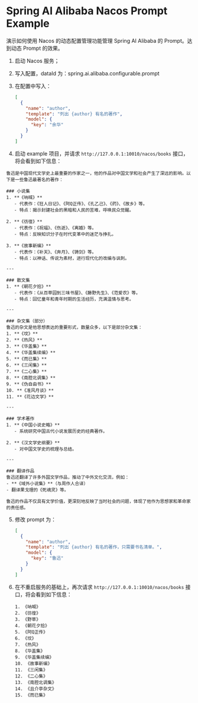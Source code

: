 # Spring AI Alibaba Nacos Prompt Example

演示如何使用 Nacos 的动态配置管理功能管理 Spring AI Alibaba 的 Prompt。达到动态 Prompt 的效果。

1. 启动 Nacos 服务；
2. 写入配置，dataId 为：spring.ai.alibaba.configurable.prompt
3. 在配置中写入：

    ```json
    [
      {
        "name": "author",
        "template": "列出 {author} 有名的著作",
        "model": {
          "key": "余华"
        }
      }
    ]
    ```
   
4. 启动 example 项目，并请求 `http://127.0.0.1:10010/nacos/books` 接口，将会看到如下信息：

```text
鲁迅是中国现代文学史上最重要的作家之一，他的作品对中国文学和社会产生了深远的影响。以下是一些鲁迅最著名的著作：

### 小说集
1. **《呐喊》**  
   - 代表作：《狂人日记》、《阿Q正传》、《孔乙己》、《药》、《故乡》等。
   - 特点：揭示封建社会的黑暗和人民的苦难，呼唤民众觉醒。

2. **《彷徨》**  
   - 代表作：《祝福》、《伤逝》、《离婚》等。
   - 特点：反映知识分子在时代变革中的迷茫与挣扎。

3. **《故事新编》**  
   - 代表作：《补天》、《奔月》、《铸剑》等。
   - 特点：以神话、传说为素材，进行现代化的改编与讽刺。

---

### 散文集
1. **《朝花夕拾》**  
   - 代表作：《从百草园到三味书屋》、《藤野先生》、《范爱农》等。
   - 特点：回忆童年和青年时期的生活经历，充满温情与思考。

---

### 杂文集（部分）
鲁迅的杂文是他思想表达的重要形式，数量众多，以下是部分杂文集：
1. **《坟》**
2. **《热风》**
3. **《华盖集》**
4. **《华盖集续编》**
5. **《而已集》**
6. **《三闲集》**
7. **《二心集》**
8. **《南腔北调集》**
9. **《伪自由书》**
10. **《准风月谈》**
11. **《花边文学》**

---

### 学术著作
1. **《中国小说史略》**  
   - 系统研究中国古代小说发展历史的经典著作。
   
2. **《汉文学史纲要》**  
   - 对中国文学史的梳理与总结。

---

### 翻译作品
鲁迅还翻译了许多外国文学作品，推动了中外文化交流，例如：
- **《域外小说集》**（与周作人合译）
- 翻译果戈理的《死魂灵》等。

鲁迅的作品不仅具有文学价值，更深刻地反映了当时社会的问题，体现了他作为思想家和革命家的责任感。
```

5. 修改 prompt 为：

    ```json
    [
      {
        "name": "author",
        "template": "列出 {author} 有名的著作，只需要书名清单。",
        "model": {
          "key": "鲁迅"
        }
      }
    ]
    ```

6. 在不重启服务的基础上，再次请求 `http://127.0.0.1:10010/nacos/books` 接口，将会看到如下信息：

    ```text
    1. 《呐喊》  
    2. 《彷徨》  
    3. 《野草》  
    4. 《朝花夕拾》  
    5. 《阿Q正传》  
    6. 《坟》  
    7. 《热风》  
    8. 《华盖集》  
    9. 《华盖集续编》  
    10. 《故事新编》  
    11. 《三闲集》  
    12. 《二心集》  
    13. 《南腔北调集》  
    14. 《且介亭杂文》  
    15. 《而已集》
    ```


